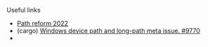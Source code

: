 
Useful links

* [Path reform 2022](https://rust-lang.zulipchat.com/#narrow/stream/219381-t-libs/topic/Path.20reform.202022/near/279679607)
* (cargo) [Windows device path and long-path meta issue. #9770](https://github.com/rust-lang/cargo/issues/9770)
* 